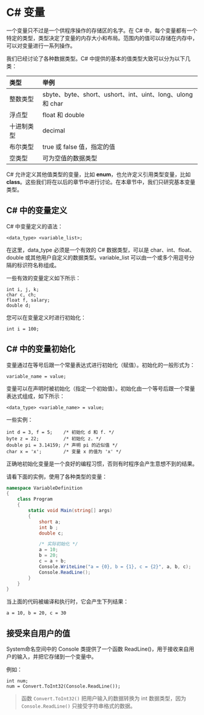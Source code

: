 # C# 变量

一个变量只不过是一个供程序操作的存储区的名字。在 C# 中，每个变量都有一个特定的类型，类型决定了变量的内存大小和布局。范围内的值可以存储在内存中，可以对变量进行一系列操作。

我们已经讨论了各种数据类型。C# 中提供的基本的值类型大致可以分为以下几类：

| 类型       | 举例                                                       |
| :--------- | :--------------------------------------------------------- |
| 整数类型   | sbyte、byte、short、ushort、int、uint、long、ulong 和 char |
| 浮点型     | float 和 double                                            |
| 十进制类型 | decimal                                                    |
| 布尔类型   | true 或 false 值，指定的值                                 |
| 空类型     | 可为空值的数据类型                                         |

C# 允许定义其他值类型的变量，比如 **enum**，也允许定义引用类型变量，比如 **class**。这些我们将在以后的章节中进行讨论。在本章节中，我们只研究基本变量类型。

## C# 中的变量定义

C# 中变量定义的语法：

```
<data_type> <variable_list>;
```

在这里，data_type 必须是一个有效的 C# 数据类型，可以是 char、int、float、double 或其他用户自定义的数据类型。variable_list 可以由一个或多个用逗号分隔的标识符名称组成。

一些有效的变量定义如下所示：

```
int i, j, k;
char c, ch;
float f, salary;
double d;
```

您可以在变量定义时进行初始化：

```
int i = 100;
```

## C# 中的变量初始化

变量通过在等号后跟一个常量表达式进行初始化（赋值）。初始化的一般形式为：

```
variable_name = value;
```

变量可以在声明时被初始化（指定一个初始值）。初始化由一个等号后跟一个常量表达式组成，如下所示：

```
<data_type> <variable_name> = value;
```

一些实例：

```
int d = 3, f = 5;    /* 初始化 d 和 f. */
byte z = 22;         /* 初始化 z. */
double pi = 3.14159; /* 声明 pi 的近似值 */
char x = 'x';        /* 变量 x 的值为 'x' */
```

正确地初始化变量是一个良好的编程习惯，否则有时程序会产生意想不到的结果。

请看下面的实例，使用了各种类型的变量：

```c#
namespace VariableDefinition
{
    class Program
    {
        static void Main(string[] args)
        {
            short a;
            int b ;
            double c;

            /* 实际初始化 */
            a = 10;
            b = 20;
            c = a + b;
            Console.WriteLine("a = {0}, b = {1}, c = {2}", a, b, c);
            Console.ReadLine();
        }
    }
}
```

当上面的代码被编译和执行时，它会产生下列结果：

```
a = 10, b = 20, c = 30
```

## 接受来自用户的值

System命名空间中的 Console 类提供了一个函数 ReadLine()，用于接收来自用户的输入，并把它存储到一个变量中。



例如：

```
int num;
num = Convert.ToInt32(Console.ReadLine());
```

> 函数 `Convert.ToInt32()` 把用户输入的数据转换为 int 数据类型，因为 `Console.ReadLine()` 只接受字符串格式的数据。

